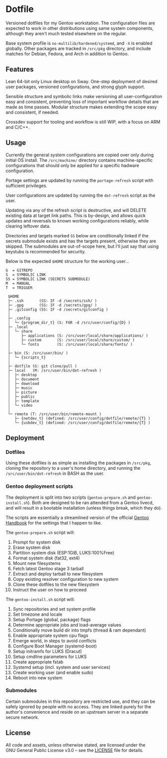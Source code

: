 # Dotfile

Versioned dotfiles for my Gentoo workstation. The configuration files are
expected to work in other distributions using same system components,
although they aren't much tested elsewhere on the regular.

Base system profile is `no-multilib/hardened/systemd`, and `-X` is enabled
globally. Other packages are tracked in `/src/pkg` directory, and include matches for Debian, Fedora, and
Arch in addition to Gentoo.

## Features

Lean 64-bit only Linux desktop on Sway. One-step deployment of desired user
packages, versioned configurations, and strong glyph support. 

Sensible structure and symbolic links make versioning all user-configuration
easy and consistent, preventing loss of important workflow details that are made
as time passes. Modular structure makes extending the scope easy and consistent,
if needed.

Crossdev support for tooling and workflow is still WIP, with a focus on ARM and
C/C++.

## Usage

Currently the general system configurations are copied over only during initial OS install.
The `/src/machine/` directory contains machine-specific configurations that
should only be applied for a specific hadware configuration.

Portage settings are updated by running the `portage-refresh` script with sufficient privileges.

User configurations are updated by running the `dot-refresh` script as the user.

Updating via any of the refresh script is destructive, and will DELETE existing data at target link paths.
This is by-design, and allows quick updates and reversals to known working configurations reliably,
while clearing leftover data.

Directories and targets marked `SS` below are conditionally linked if the
secrets submodule exists and has the targets present, otherwise they are
skipped. The submodules are out-of-scope here, but I'll just say that using keystubs
is recommended for security.

Below is the expected `$HOME` structure for the working user...

```
G  = GITREPO
S  = SYMBOLIC LINK
SS = SYMBOLIC LINK (SECRETS SUBMODULE)
M  = MANUAL
T  = TRIGGER

 $HOME
 ├─ .ssh       (SS: IF -d /secrets/ssh/ )
 ├─ .gpg       (SS: IF -d /secrets/gpg/ )
 ├─ .gitconfig (SS: IF -d /secrets/gitconfig )
 │
 ├─ .config
 │  └─ {program_dir_t} (S: FOR -d /src/user/config/{D} )
 ├─ .local
 │  └─ share
 │     ├─ applications (S: /src/user/local/share/applications/ )
 │     ├─ custom       (S: /src/user/local/share/custom/ )
 │     └─ fonts        (S: /src/user/local/share/fonts/ )
 │
 ├─ bin (S: /src/user/bin/ )
 │  └─ {scripts_t}
 │
 ├─ dotfile (G: git clone/pull )
 ├─ local   (M: /src/user/bin/dot-refresh )
 │  ├─ desktop
 │  ├─ document
 │  ├─ download
 │  ├─ music
 │  ├─ picture
 │  ├─ public
 │  ├─ template
 │  └─ video
 │
 └─ remote (T: /src/user/bin/remote-mount )
    ├─ {netdev_t} (defined: /src/user/config/dotfile/remote/{T} )
    └─ {usbdev_t} (defined: /src/user/config/dotfile/remote/{T} )
```

## Deployment

### Dotfiles
Using these dotfiles is as simple as installing the packages in `/src/pkg`,
cloning the repository to a user's home directory, and running the
`/src/user/bin/dot-refresh` in BASH as the user.

### Gentoo deployment scripts

The deployment is split into two scripts (`gentoo-prepare.sh` and `gentoo-install.sh`).
Both are designed to be ran attended from a Gentoo livecd, and will result in a
bootable installation (unless things break, which they do).

The scripts are essentially a streamlined version of the official
[Gentoo Handbook](https://wiki.gentoo.org/wiki/Handbook:Main_Page) for the settings that I happen to like.

The `gentoo-prepare.sh` script will:
1. Prompt for system disk
2. Erase system disk
3. Partition system disk (ESP:1GiB, LUKS:100%Free)
4. Format system disk (fat32, ext4)
5. Mount new filesystems
6. Fetch latest Gentoo stage 3 tarball
7. Extract and deploy tarball to new filesystem
8. Copy existing resolver configuration to new system
9. Clone these dotfiles to the new filesystem
10. Instruct the user on how to proceed

The `gentoo-install.sh` script will:
1. Sync repositories and set system profile
2. Set timezone and locale
3. Setup Portage (global, package) flags
4. Determine appropriate jobs and load-average values
5. Conditionally move build dir into tmpfs (thread & ram dependant)
5. Enable appropriate system cpu flags
6. Emerge world, in steps to avoid conflicts
7. Configure Boot Manager (systemd-boot)
8. Setup initramfs for LUKS (Dracut)
9. Setup cmdline parameters for LUKS
10. Create appropriate fstab
11. Systemd setup (incl. system and user services)
12. Create working user (and enable sudo)
13. Reboot into new system

### Submodules
Certain submodules in this repository are restricted use, and they can be safely ignored
by people with no access. They are linked purely for the author's convenience and reside on
an upstream server in a separate secure network.

## License
All code and assets, unless otherwise stated, are licensed under the \
GNU General Public License v3.0 – see the [LICENSE](./LICENSE) file for details.
